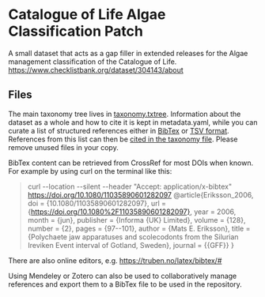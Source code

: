 # Catalogue of Life Algae Classification Patch

A small dataset that acts as a gap filler in extended releases for the Algae management classification of the Catalogue of Life.
https://www.checklistbank.org/dataset/304143/about


## Files
The main taxonomy tree lives in [taxonomy.txtree](taxonomy.txtree). 
Information about the dataset as a whole and how to cite it is kept in metadata.yaml,
while you can curate a list of structured references either in [BibTex](reference.bib) or [TSV format](reference.tsv). 
References from this list can then be [cited in the taxonomy file](https://github.com/CatalogueOfLife/coldp/blob/master/docs/publishing-guide-txtree.md).
Please remove unused files in your copy.

BibTex content can be retrieved from CrossRef for most DOIs when known.
For example by using curl on the terminal like this:
> curl --location --silent --header "Accept: application/x-bibtex" https://doi.org/10.1080/11035890601282097 
> @article{Eriksson_2006,
    doi = {10.1080/11035890601282097},
    url = {https://doi.org/10.1080%2F11035890601282097},
    year = 2006,
    month = {jun},
    publisher = {Informa {UK} Limited},
    volume = {128},
    number = {2},
    pages = {97--101},
    author = {Mats E. Eriksson},
    title = {Polychaete jaw apparatuses and scolecodonts from the Silurian Ireviken Event interval of Gotland, Sweden},
    journal = {{GFF}}
}

There are also online editors, e.g. https://truben.no/latex/bibtex/#

Using Mendeley or Zotero can also be used to collaboratively manage references and export them to a BibTex file to be used in the repository.
